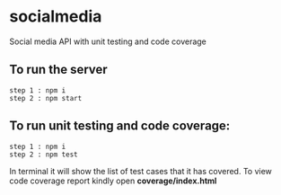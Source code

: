 # socialmedia
Social media API with unit testing and code coverage

## To run the server

    step 1 : npm i
    step 2 : npm start

## To run unit testing and code coverage:

    step 1 : npm i
    step 2 : npm test

In terminal it will show the list of test cases that it has covered. To view code coverage report kindly open **coverage/index.html**